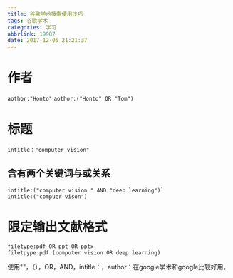 ```yaml
---
title: 谷歌学术搜索使用技巧
tags: 谷歌学术
categories: 学习
abbrlink: 19987
date: 2017-12-05 21:21:37
---
```

# 作者
`aothor:"Honto"`
`aothor:("Honto" OR "Tom")`
# 标题
`intitle："computer vision"`
## 含有两个关键词与或关系
```
intitle:("computer vision " AND "deep learning")`
intitle:("compuer vison")
```
# 限定输出文献格式
```
filetype:pdf OR ppt OR pptx
filetpype:pdf (computer vision OR deep learning)
```

使用""，（），OR，AND，intitle：，author：在google学术和google比较好用。
